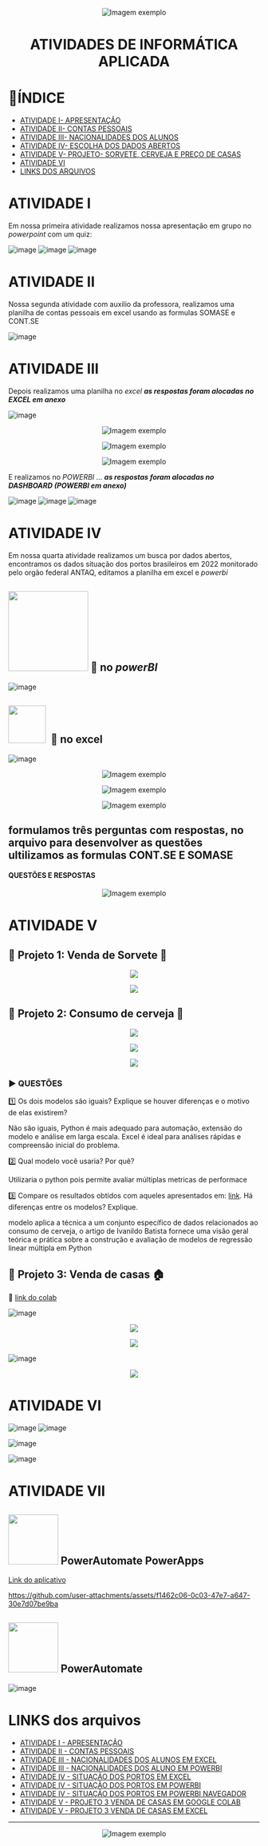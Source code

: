  

<p align="center">
  <img src="https://media.giphy.com/media/IauL6LvGNlT3ffhcqq/giphy.gif" alt="Imagem exemplo">
<H1><p align="center"> ATIVIDADES DE INFORMÁTICA APLICADA</H1> 

# 🎯ÍNDICE 
- [ATIVIDADE I- APRESENTAÇÃO ](#atividade-i)
- [ATIVIDADE II- CONTAS PESSOAIS](#atividade-ii)
- [ATIVIDADE III- NACIONALIDADES DOS ALUNOS](#atividade-iii)
- [ATIVIDADE IV- ESCOLHA DOS DADOS ABERTOS](#atividade-iv)
- [ATIVIDADE V- PROJETO- SORVETE, CERVEJA E PREÇO DE CASAS](#atividade-v)
- [ATIVIDADE VI](#atividade-iv)
- [LINKS DOS ARQUIVOS](#links-dos-arquivos)

# ATIVIDADE I 
Em nossa primeira atividade realizamos nossa apresentação em grupo no _powerpoint_ com um quiz:

![image](https://github.com/user-attachments/assets/7142cc3e-1efd-4c7c-b6d4-5153dd6539af)
![image](https://github.com/user-attachments/assets/30d6141a-7891-4b3e-a8b4-814a777f0548)
![image](https://github.com/user-attachments/assets/02730648-d3c9-442d-bb96-674ddfb4bc8e)

#  ATIVIDADE II
Nossa segunda atividade com auxilio da professora, realizamos uma planilha de contas pessoais em excel usando as formulas SOMASE e CONT.SE 

![image](https://github.com/user-attachments/assets/8bdf9f8c-8016-4ff0-845e-57ced0a738b6)

# ATIVIDADE III 
Depois realizamos uma planilha no _excel_
***as respostas foram alocadas no _EXCEL_ em anexo***

![image](https://github.com/user-attachments/assets/94498a83-a6a8-4318-93ab-688db392b516)

<p align="center">
  <img src="https://github.com/user-attachments/assets/e2a73bd9-c303-4796-9ba3-ec9cadb03b7e" alt="Imagem exemplo">
</p>

<p align="center">
  <img src="https://github.com/user-attachments/assets/c998aa7f-34ac-4a4e-af47-b8f2c293f828" alt="Imagem exemplo">
</p>


<p align="center">
  <img src="https://github.com/user-attachments/assets/c7e2b1ae-f3a2-4369-aeaf-3d9e3e427379" alt="Imagem exemplo">
</p>

E realizamos no _POWERBI_ ...
***as respostas foram alocadas no _DASHBOARD_ (POWERBI em anexo)***

![image](https://github.com/user-attachments/assets/e6472a2c-6487-45db-bd6a-a32c9f9de884)
![image](https://github.com/user-attachments/assets/5474d918-8f05-4aaa-a82e-8874dac59d05)
![image](https://github.com/user-attachments/assets/709c8cfc-019a-4185-9fbf-78e548345a27)


# ATIVIDADE IV 
Em nossa quarta atividade realizamos um busca por dados abertos, encontramos os dados situação dos portos brasileiros em 2022 monitorado pelo orgão federal ANTAQ, editamos a planilha em excel e _powerbi_ 

## <img src="https://github.com/Anmol-Baranwal/Cool-GIFs-For-GitHub/assets/74038190/2e0e9fbd-96f5-4ddb-b198-911c8f3d1ef1" width="160" /> 📌 no _powerBI_

![image](https://github.com/user-attachments/assets/d2e45460-bf5a-4dde-b855-d663effe8247)



## <img src="https://github.com/Anmol-Baranwal/Cool-GIFs-For-GitHub/assets/74038190/42077049-1939-493e-9a19-47ca5db36643" width="75">&nbsp; 📌 no excel 

![image](https://github.com/user-attachments/assets/84fe0e07-52db-401c-82f3-c972262d4b5a)



<p align="center">
  <img src="https://github.com/user-attachments/assets/dd00a061-9ba5-442d-969e-34c43774d092" alt="Imagem exemplo">
</p>
<p align="center">
  <img src="https://github.com/user-attachments/assets/956853d1-1702-4ce7-bb5e-49fb8f386b77" alt="Imagem exemplo">
</p>

<p align="center">
  <img src="https://github.com/user-attachments/assets/1888d15e-69de-4c30-af73-f0b34e7f102b" alt="Imagem exemplo">
</p>


## formulamos três perguntas com respostas, no arquivo para desenvolver as questões ultilizamos as formulas CONT.SE E SOMASE 
#### QUESTÕES E RESPOSTAS

<p align="center">
  <img src="https://github.com/user-attachments/assets/00a11014-209b-448d-9989-039eb4d321d1" alt="Imagem exemplo">
</p>

# ATIVIDADE V

## 📌 Projeto 1: Venda de Sorvete 🍨

<p align="center">
  <img src="https://github.com/user-attachments/assets/d6aa699b-fa40-4b81-a0bd-e99dbcbc1fa7">

 <p align="center">
  <img src="https://github.com/user-attachments/assets/f912c39f-4b18-4511-bfab-bf72a7051fd4">

## 📌 Projeto 2: Consumo de cerveja 🍺

<p align="center">
  <img src="https://github.com/user-attachments/assets/2e138954-4cd1-4771-b2f7-01a6ddd3ac4b">

   <p align="center">
  <img src="https://github.com/user-attachments/assets/97004f9e-70a2-4302-bf7c-b189ebcc4302">


  <p align="center">
  <img src="https://github.com/user-attachments/assets/65fd83d1-67a9-46b1-aee1-399d81cec36a">

### :arrow_forward: QUESTÕES 
:one: Os dois modelos são iguais? Explique se houver diferenças e o motivo de elas existirem? </p>
Não são iguais, Python é mais adequado para automação, extensão do modelo e análise em larga escala.
Excel é ideal para análises rápidas e compreensão inicial do problema.</p>
2️⃣ Qual modelo você usaria? Por quê?</p>
Utilizaria o python pois permite avaliar múltiplas metricas de performace </p>
3️⃣ Compare os resultados obtidos com aqueles apresentados em: [link](
https://ivanildo-batista13.medium.com/regress%C3%A3o-linear-m%C3%BAltipla-em-python-eb4b6603a3). Há diferenças entre os modelos? Explique.

modelo aplica a técnica a um conjunto específico de dados relacionados ao consumo de cerveja, o artigo de Ivanildo Batista fornece uma visão geral teórica e prática sobre a construção e avaliação de modelos de regressão linear múltipla em Python

 


## 📌 Projeto 3: Venda de casas 🏠
📂 [link do colab](https://colab.research.google.com/drive/1opvKRzi17Nwfm4NgIjcADcCmvq-Yy8b2?usp=sharing)
 
![image](https://github.com/user-attachments/assets/512f0bb4-1c44-4bd0-ad05-c640132f87e1)

<p align="center">
  <img src="https://github.com/user-attachments/assets/a14d5fdd-a2a4-451d-a26b-0a21213815c5">

<p align="center">
  <img src="https://github.com/user-attachments/assets/09f630e0-a139-4979-ac2c-4ed9d20825c2">

![image](https://github.com/user-attachments/assets/52e4537d-a08c-4900-aa26-c228820933e2)

<p align="center">
  <img src="https://github.com/user-attachments/assets/f0032d07-a501-49dd-9809-7d916ffca030">


# ATIVIDADE VI 

![image](https://github.com/user-attachments/assets/1dac1820-6a83-49fc-8738-d01f94b1a8f3)
![image](https://github.com/user-attachments/assets/c9fd5f8a-9e9a-4e9a-b3ba-dd8345d61866)


![image](https://github.com/user-attachments/assets/7bc60dbe-4962-4b7c-9bd7-8d8657f194e6)

![image](https://github.com/user-attachments/assets/3b135b41-9441-48bf-b1da-e314212ba70a)

# ATIVIDADE VII 


## <img src="https://github.com/user-attachments/assets/f3ce697a-55a5-4c2c-8479-2c810d560ac7" width="100"/> PowerAutomate PowerApps


[Link do aplicativo](https://apps.powerapps.com/play/e/419f15ca-2644-e087-a73c-a00e8e7836ee/a/69c97acf-28b8-4b92-8f9f-4d7facfcda0f?tenantId=cf72e2bd-7a2b-4783-bdeb-39d57b07f76f&hint=aa16c03d-112e-4abc-af24-d189bfee1f79&sourcetime=1749775715926)


https://github.com/user-attachments/assets/f1462c06-0c03-47e7-a647-30e7d07be9ba

## <img src="https://github.com/user-attachments/assets/84f725cb-5c86-4f84-92e7-153ab6c3a4ce" width="100"/> PowerAutomate

![image](https://github.com/user-attachments/assets/3d06360f-52f7-4257-b211-4cf0efdb325a)



# LINKS dos arquivos
- [ATIVIDADE I - APRESENTAÇÃO](https://github.com/matheussiqueira14/Informatica-aplicada/blob/main/atividade%20de%20apresenta%C3%A7%C3%A3o%20powerpoint.pptx)
- [ATIVIDADE II - CONTAS PESSOAIS](https://github.com/matheussiqueira14/Informatica-aplicada/blob/main/contas.xlsx)
- [ATIVIDADE III - NACIONALIDADES DOS ALUNOS EM EXCEL](https://github.com/matheussiqueira14/Informatica-aplicada/blob/main/nacionalidades%20dos%20aluno%20em%20EXCEL.xlsx)
- [ATIVIDADE III - NACIONALIDADES DOS ALUNO EM POWERBI](https://github.com/matheussiqueira14/Informatica-aplicada/blob/main/nacionalidades%20dos%20alunos%20em%20PBI.pbix)
- [ATIVIDADE IV - SITUAÇÃO DOS PORTOS EM EXCEL](https://github.com/matheussiqueira14/Informatica-aplicada/blob/main/SituacaoPortosPublicacao%20EXCEL%20.xlsx)
- [ATIVIDADE IV - SITUAÇÃO DOS PORTOS EM POWERBI](https://github.com/matheussiqueira14/Informatica-aplicada/blob/main/Situa%C3%A7%C3%A3o%20dos%20Portos%20%20PowerBI%20C%20.pbix)
- [ATIVIDADE IV - SITUAÇÃO DOS PORTOS EM POWERBI NAVEGADOR](https://app.powerbi.com/view?r=eyJrIjoiNWJhNGRlODQtMzhhNS00NjQ2LWFlMzUtMWQwM2YxYmQ2ODQ1IiwidCI6ImNmNzJlMmJkLTdhMmItNDc4My1iZGViLTM5ZDU3YjA3Zjc2ZiIsImMiOjR9)
- [ATIVIDADE V - PROJETO 3 VENDA DE CASAS EM GOOGLE COLAB](https://colab.research.google.com/drive/1opvKRzi17Nwfm4NgIjcADcCmvq-Yy8b2?usp=sharing)
- [ATIVIDADE V - PROJETO 3 VENDA DE CASAS EM EXCEL](https://docs.google.com/spreadsheets/d/1SAwDMxVpIlH_WnDBrOwxmqvm_OLkfiku/edit?usp=sharing&ouid=100235569140098096576&rtpof=true&sd=true)
-------------------------------------------------------------------------------


<p align="center">
  <img src="https://github.com/user-attachments/assets/b50cfb6f-79b2-490e-b4bb-d29228ccdbbe" alt="Imagem exemplo">
</p>



